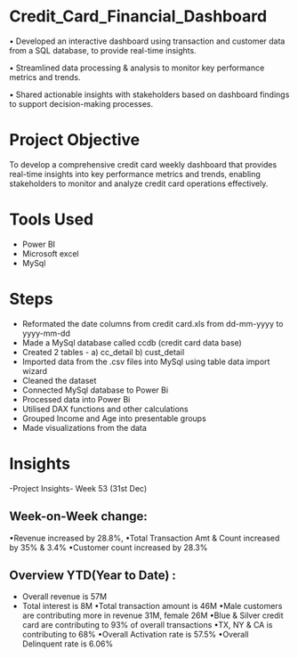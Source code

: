 # Credit_Card_Financial_Dashboard

• Developed an interactive dashboard using transaction and customer data from a SQL database, to provide real-time insights.

• Streamlined data processing & analysis to monitor key performance metrics and trends.

• Shared actionable insights with stakeholders based on dashboard findings to support decision-making processes.

# Project Objective
To develop a comprehensive credit card weekly dashboard that provides real-time insights into key performance metrics and trends, enabling stakeholders to monitor and analyze credit card operations effectively.

# Tools Used
- Power BI
- Microsoft excel
- MySql

# Steps
   - Reformated the date columns from credit card.xls from dd-mm-yyyy to yyyy-mm-dd
   - Made a MySql database called ccdb (credit card data base)
   - Created 2 tables - a) cc_detail b) cust_detail
   - Imported data from the .csv files into MySql using table data import wizard
   - Cleaned the dataset
   - Connected MySql database to Power Bi
   - Processed data into Power Bi
   - Utilised DAX functions and other calculations
   - Grouped Income and Age into presentable groups
   - Made visualizations from the data
  
# Insights

-Project Insights- Week 53 (31st Dec)
## Week-on-Week change:
•Revenue increased by 28.8%,
•Total Transaction Amt & Count increased by 35% & 3.4%
•Customer count increased by 28.3%

## Overview YTD(Year to Date) :
* Overall revenue is 57M
* Total interest is 8M
•Total transaction amount is 46M
•Male customers are contributing more in revenue 31M, female 26M
•Blue & Silver credit card are contributing to 93% of overall transactions
•TX, NY & CA is contributing to 68%
•Overall Activation rate is 57.5%
•Overall Delinquent rate is 6.06%

     

